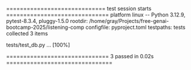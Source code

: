 ============================= test session starts ==============================
platform linux -- Python 3.12.9, pytest-8.3.4, pluggy-1.5.0
rootdir: /home/gray/Projects/free-genai-bootcamp-2025/listening-comp
configfile: pyproject.toml
testpaths: tests
collected 3 items

tests/test_db.py ...                                                     [100%]

============================== 3 passed in 0.02s ===============================
